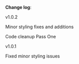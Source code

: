 **Change log**:

v1.0.2

Minor styling fixes and additions

Code cleanup Pass One

v1.0.1

Fixed minor styling issues
